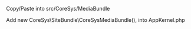 Copy/Paste into src/CoreSys/MediaBundle 

Add new CoreSys\SiteBundle\CoreSysMediaBundle(), into AppKernel.php

